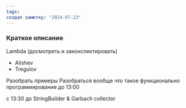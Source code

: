 ```yaml
---
tags: 
создал заметку: "2024-07-23"
---
```

### Краткое описание
Lambda (досмотреть и законспектировать) 
- Alishev
- Tregulov

Разобрать примеры
Разобраться вообще что такое функционально программирование
до 13:00

с 13:30 
до StringBuilder & Garbach collector 
